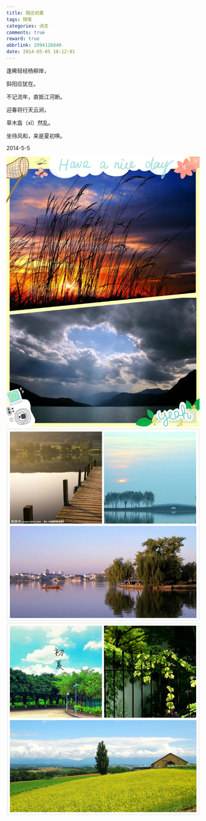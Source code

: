 ```yaml
---
title: 随迁初夏
tags: 随笔
categories: 诗文
comments: true
reward: true
abbrlink: 2994126840
date: 2014-05-05 18:12:01
---
```

逢晞轻经杨柳岸，

斜阳应犹在。

不记流年，直抵江河断。
<!-- more -->


迎春将行天云涧，

草木翕（xī）然乱。

坐待风和，来是夏初唤。

2014-5-5

![p1](/assets/img/a32c1488102312.jpg)
![p2](/assets/img/d5671488102314.jpg)
![p3](/assets/img/ecae1488102340.jpg)